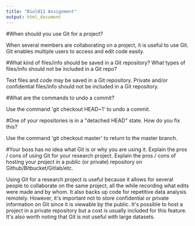 ```yaml
---
title: "Biol812 Assignment"
output: html_document
---
```


#When should you use Git for a project?

When several members are collaborating on a project, it is useful to use Git. Git enables multiple users to access and edit code easily.

#What kind of files/info should be saved in a Git repository? What types of files/info should not be included in a Git repo?  

Text files and code may be saved in a Git repository. Private and/or confidential files/info should not be included in a Git repository.

#What are the commands to undo a commit?  

Use the command 'git checkout HEAD~1' to undo a commit.

#One of your repositories is in a "detached HEAD" state. How do you fix this? 

Use the command 'git checkout master' to return to the master branch.

#Your boss has no idea what Git is or why you are using it. Explain the pros / cons of using Git for your research project. Explain the pros / cons of hosting your project in a public (or private) repository on Github/Bitbucket/Gitlab/etc. 

Using Git for a research project is useful because it allows for several people to collaborate on the same project, all the while recording what edits were made and by whom. It also backs up code for repetitive data analysis remotely. However, it's important not to store confidential or private information on Git since it is viewable by the public. It's possible to host a project in a private repository but a cost is usually included for this feature. It's also worth noting that Git is not useful with large datasets. 
```